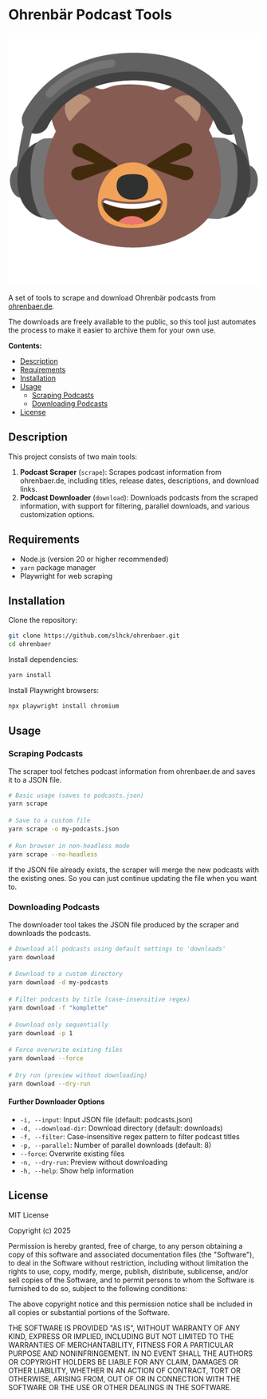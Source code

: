 # Ohrenbär Podcast Tools

![](logo.png)

A set of tools to scrape and download Ohrenbär podcasts from [ohrenbaer.de](https://www.ohrenbaer.de).

The downloads are freely available to the public, so this tool just automates the process to make it easier to archive them for your own use.

**Contents:**

- [Description](#description)
- [Requirements](#requirements)
- [Installation](#installation)
- [Usage](#usage)
  - [Scraping Podcasts](#scraping-podcasts)
  - [Downloading Podcasts](#downloading-podcasts)
- [License](#license)

## Description

This project consists of two main tools:

1. **Podcast Scraper** (`scrape`): Scrapes podcast information from ohrenbaer.de, including titles, release dates, descriptions, and download links.
2. **Podcast Downloader** (`download`): Downloads podcasts from the scraped information, with support for filtering, parallel downloads, and various customization options.

## Requirements

- Node.js (version 20 or higher recommended)
- `yarn` package manager
- Playwright for web scraping

## Installation

Clone the repository:

```bash
git clone https://github.com/slhck/ohrenbaer.git
cd ohrenbaer
```

Install dependencies:

```bash
yarn install
```

Install Playwright browsers:

```bash
npx playwright install chromium
```

## Usage

### Scraping Podcasts

The scraper tool fetches podcast information from ohrenbaer.de and saves it to a JSON file.

```bash
# Basic usage (saves to podcasts.json)
yarn scrape

# Save to a custom file
yarn scrape -o my-podcasts.json

# Run browser in non-headless mode
yarn scrape --no-headless
```

If the JSON file already exists, the scraper will merge the new podcasts with the existing ones. So you can just continue updating the file when you want to.

### Downloading Podcasts

The downloader tool takes the JSON file produced by the scraper and downloads the podcasts.

```bash
# Download all podcasts using default settings to 'downloads'
yarn download

# Download to a custom directory
yarn download -d my-podcasts

# Filter podcasts by title (case-insensitive regex)
yarn download -f "komplette"

# Download only sequentially
yarn download -p 1

# Force overwrite existing files
yarn download --force

# Dry run (preview without downloading)
yarn download --dry-run
```

#### Further Downloader Options

- `-i, --input`: Input JSON file (default: podcasts.json)
- `-d, --download-dir`: Download directory (default: downloads)
- `-f, --filter`: Case-insensitive regex pattern to filter podcast titles
- `-p, --parallel`: Number of parallel downloads (default: 8)
- `--force`: Overwrite existing files
- `-n, --dry-run`: Preview without downloading
- `-h, --help`: Show help information

## License

MIT License

Copyright (c) 2025

Permission is hereby granted, free of charge, to any person obtaining a copy
of this software and associated documentation files (the "Software"), to deal
in the Software without restriction, including without limitation the rights
to use, copy, modify, merge, publish, distribute, sublicense, and/or sell
copies of the Software, and to permit persons to whom the Software is
furnished to do so, subject to the following conditions:

The above copyright notice and this permission notice shall be included in all
copies or substantial portions of the Software.

THE SOFTWARE IS PROVIDED "AS IS", WITHOUT WARRANTY OF ANY KIND, EXPRESS OR
IMPLIED, INCLUDING BUT NOT LIMITED TO THE WARRANTIES OF MERCHANTABILITY,
FITNESS FOR A PARTICULAR PURPOSE AND NONINFRINGEMENT. IN NO EVENT SHALL THE
AUTHORS OR COPYRIGHT HOLDERS BE LIABLE FOR ANY CLAIM, DAMAGES OR OTHER
LIABILITY, WHETHER IN AN ACTION OF CONTRACT, TORT OR OTHERWISE, ARISING FROM,
OUT OF OR IN CONNECTION WITH THE SOFTWARE OR THE USE OR OTHER DEALINGS IN THE
SOFTWARE.
